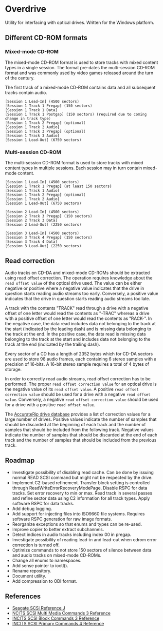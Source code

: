 # Overdrive

Utility for interfacing with optical drives. Written for the Windows platform.

## Different CD-ROM formats

### Mixed-mode CD-ROM

The mixed-mode CD-ROM format is used to store tracks with mixed content types in a single session. The format pre-dates the multi-session CD-ROM format and was commonly used by video games released around the turn of the century.

The first track of a mixed-mode CD-ROM contains data and all subsequent tracks contain audio.

```
[Session 1 Lead-In] (4500 sectors)
[Session 1 Track 1 Pregap] (150 sectors)
[Session 1 Track 1 Data]
[Session 1 Track 1 Postgap] (150 sectors) (required due to coming change in track type)
[Session 1 Track 2 Pregap] (optional)
[Session 1 Track 2 Audio]
[Session 1 Track 3 Pregap] (optional)
[Session 1 Track 3 Audio]
[Session 1 Lead-Out] (6750 sectors)
```

### Multi-session CD-ROM

The multi-session CD-ROM format is used to store tracks with mixed content types in multiple sessions. Each session may in turn contain mixed-mode content.

```
[Session 1 Lead-In] (4500 sectors)
[Session 1 Track 1 Pregap] (at least 150 sectors)
[Session 1 Track 1 Audio]
[Session 1 Track 2 Pregap] (optional)
[Session 1 Track 2 Audio]
[Session 1 Lead-Out] (6750 sectors)

[Session 2 Lead-In] (4500 sectors)
[Session 2 Track 3 Pregap] (150 sectors)
[Session 2 Track 3 Data]
[Session 2 Lead-Out] (2250 sectors)

[Session 3 Lead-In] (4500 sectors)
[Session 3 Track 4 Pregap] (150 sectors)
[Session 3 Track 4 Data]
[Session 3 Lead-Out] (2250 sectors)
```

## Read correction

Audio tracks on CD-DA and mixed-mode CD-ROMs should be extracted using read offset correction. The operation requires knowledge about the `read offset value` of the optical drive used. The value can be either negative or positive where a negative value indicates that the drive in question starts reading audio streams too early. Conversely, a positive value indicates that the drive in question starts reading audio streams too late.

A track with the contents "TRACK" read through a drive with a negative offset of one letter would read the contents as "-TRAC" whereas a drive with a positive offset of one letter would read the contents as "RACK-". In the negative case, the data read includes data not belonging to the track at the start (indicated by the leading dash) and is missing data belonging to the track at the end. In the positive case, the data read is missing data belonging to the track at the start and includes data not belonging to the track at the end (indicated by the trailing dash).

Every sector of a CD has a length of 2352 bytes which for CD-DA sectors are used to store 98 audio frames, each containing 6 stereo samples with a precision of 16-bits. A 16-bit stereo sample requires a total of 4 bytes of storage.

In order to correctly read audio streams, read offset correction has to be performed. The proper `read offset correction value` for an optical drive is the negative value of its `read offset value`. A positive `read offset correction value` should be used for a drive with a negative `read offset value`. Conversely, a negative `read offset correction value` should be used for a drive with a positive `read offset value`.

The [AccurateRip drive database](https://www.accuraterip.com/driveoffsets.htm) provides a list of correction values for a large number of drives. Positive values indicate the number of samples that should be discarded at the beginning of each track and the number of samples that should be included from the following track. Negative values indicate the number of samples that should be discarded at the end of each track and the number of samples that should be included from the previous track.

## Roadmap

* Investigate possibility of disabling read cache.
	Can be done by issuing normal READ SCSI command but might not be respected by the drive.
* Implement C2-based refinement.
	Transfer block setting is controlled through ReadWriteErrorRecoveryModePage.
	Disable RSPC for data tracks.
	Set error recovery to min or max.
	Read track in several passes and refine sector data using C2 information for all track types.
	Apply software RSPC for data tracks.
* Add debug logging.
* Add support for injecting files into ISO9660 file systems.
	Requires software RSPC generation for raw image formats.
* Reorganize exceptions so that enums and types can be re-used.
* Improve copier to better extract subchannels.
* Detect indices in audio tracks including index 00 in pregap.
* Investigate possibility of reading lead-in and lead-out when cdrom error correction is turned off.
* Optimize commands to not store 150 sectors of silence between data and audio tracks on mixed-mode CD-ROMs.
* Change all enums to namespaces.
* Add sense pointer to ioctl().
* Rename repository.
* Document utility.
* Add compression to ODI format.

## References

* [Seagate SCSI Reference J](https://www.seagate.com/files/staticfiles/support/docs/manual/Interface%20manuals/100293068j.pdf)
* [NCITS SCSI Multi Media Commands 3 Reference](https://www.13thmonkey.org/documentation/SCSI/mmc3r10g.pdf)
* [INCITS SCSI Block Commands 3 Reference](https://www.t10.org/ftp/t10/document.05/05-344r0.pdf)
* [INCITS SCSI Primary Commands 4 Reference](https://dn790004.ca.archive.org/0/items/SCSISpecificationDocumentsSCSIDocuments/SCSI%20Primary%20Commands/SCSI%20Primary%20Commands%204%20rev%2016.pdf)

